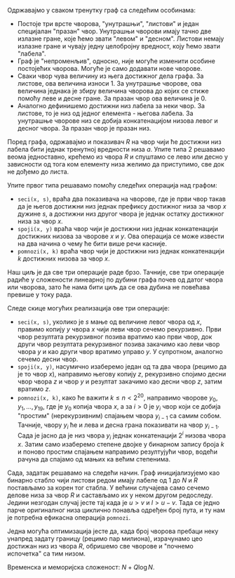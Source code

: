 Одржавајмо у сваком тренутку граф са следећим особинама:

- Постоје три врсте чворова, "унутрашњи", "листови" и један специјалан "празан" чвор. Унутрашњи чворови имају тачно две излазне гране, које ћемо звати "левом" и "десном". Листови немају излазне гране и чувају једну целобројну вредност, коју ћемо звати "лабела".
- Граф је "непроменљив", односно, није могуће изменити особине постојећих чворова. Могуће је само додавати нове чворове.
- Сваки чвор чува величину из њега достижног дела графа. За листове, ова величина износи $1$. За унутрашње чворове, ова величина једнака је збиру величина чворова до којих се стиже помоћу леве и десне гране. За празан чвор ова величина је $0$.
- Аналогно дефинишемо достижни низ лабела за неки чвор. За листове, то је низ од једног елемента - његова лабела. За унутрашње чворове низ се добија конкатенацијом низова левог и десног чвора. За празан чвор је празан низ.

Поред графа, одржавајмо и показивач $R$ на чвор чији ће достижни низ лабела бити једнак тренутној вредности низа $a$. Упите типа $2$ решавамо веома једноставно, крећемо из чвора $R$ и спуштамо се лево или десно у зависности од тога ком елементу низа желимо да приступимо, све док не дођемо до листа. 

Упите првог типа решавамо помоћу следећих операција над графом:

- `seci(x, s)`, враћа два показивача на чворове, где је први чвор такав да је његов достижни низ једнак префиксу достижног низа за чвор $x$ дужине $s$, а достижни низ другог чвора је једнак остатку достижног низа за чвор $x$.
- `spoji(x, y)` враћа чвор чији је достижни низ једнак конкатенацији достижних низова за чворове $x$ и $y$. Ова операција се може извести на два начина о чему ће бити више речи касније.
- `pomnozi(x, k)` враћа чвор чији је достижни низ једнак конкатенацији $k$ достижних низова за чвор $x$. 

Наш циљ је да све три операције раде брзо. Тачније, све три операције радиће у сложености линеарној по дубини графа почев од датог чвора или чворова, зато ће нама бити циљ да се ова дубина не повећава превише у току рада.

Следе скице могућих реализација ове три операције:

- `seci(x, s)`, уколико је $s$ мање од величине левог чвора од $x$, правимо копију $y$ чвора $x$ чији леви чвор сечемо рекурзивно. Први чвор резултата рекурзивног позива вратимо као први чвор, док други чвор резултата рекурзивног позива закачимо као леви чвор чвора $y$ и као други чвор вратимо управо $y$. У супротном, аналогно сечемо десни чвор.
- `spoji(x, y)`, насумично изаберемо један од та два чвора (рецимо да је то чвор $x$), направимо његову копију $z$, рекурзивно спојимо десни чвор чвора $z$ и чвор $y$ и резултат закачимо као десни чвор $z$, затим вратимо $z$.
- `pomnozi(x, k)`, како ће важити $k \leq n < 2^{20}$, направимо чворове $y_0, y_1, \ldots, y_{19}$, где је $y_0$ копија чвора $x$, а за $i > 0$ је $y_i$ чвор који се добија "простим" (нерекурзивним) спајањем чвора $y_{i-1}$ са самим собом. Тачније, чвору $y_i$ ће и лева и десна грана показивати на чвор $y_{i-1}$. Сада је јасно да је низ чвора $y_i$ једнак конкатенацији $2^i$ низова чвора $x$. Затим само изаберемо степене двојке у бинарном запису броја $k$ и поново простим спајањем направимо резултујући чвор, водећи рачуна да спајамо од мањих ка већим степенима.

Сада, задатак решавамо на следећи начин. Граф иницијализујемо као бинарно стабло чији листови редом имају лабеле од $1$ до $N$ и $R$ постављамо за корен тог стабла. У већини случајева само сечемо делове низа за чвор $R$ и састављамо их у неком другом редоследу. Једини незгодан случај јесте тај када је $u > v$ и $l > u-v$. Тада се једно парче оригиналног низа циклично понавља одређен број пута, и ту нам је потребна ефикасна операција `pomnozi`.

Једна могућа оптимизација јесте да, када број чворова пребаци неку унапред задату границу (рецимо пар милиона), израчунамо цео достижан низ из чвора $R$, обришемо све чворове и "почнемо испочетка" са тим низом.

Временска и меморијска сложеност: $N + Q \log N$.